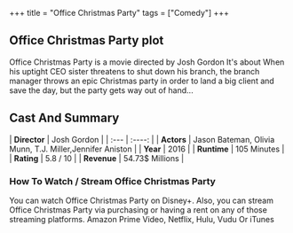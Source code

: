 +++
title = "Office Christmas Party"
tags = ["Comedy"]
+++
## Office Christmas Party plot
Office Christmas Party is a movie directed by Josh Gordon It's about When his uptight CEO sister threatens to shut down his branch, the branch manager throws an epic Christmas party in order to land a big client and save the day, but the party gets way out of hand...
## Cast And Summary
| **Director**      | Josh Gordon |
    | :---        |    :----:   |
    |  **Actors** | Jason Bateman, Olivia Munn, T.J. Miller,Jennifer Aniston |
    | **Year**   | 2016    |
    |  **Runtime** | 105 Minutes |
    |  **Rating** | 5.8 / 10 | 
    |  **Revenue** | 54.73$ Millions |
### How To Watch / Stream Office Christmas Party
You can watch Office Christmas Party on Disney+.
Also, you can stream Office Christmas Party via purchasing or having a rent on any of those streaming platforms.
Amazon Prime Video, Netflix, Hulu, Vudu Or iTunes